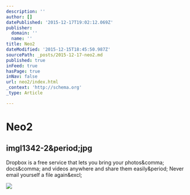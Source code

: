 ```yaml
---
description: ''
author: []
datePublished: '2015-12-17T19:02:12.069Z'
publisher:
  domain: ''
  name: ''
title: Neo2
dateModified: '2015-12-15T18:45:50.987Z'
sourcePath: _posts/2015-12-17-neo2.md
published: true
inFeed: true
hasPage: true
inNav: false
url: neo2/index.html
_context: 'http://schema.org'
_type: Article

---
```

# Neo2

<article style=""><h1>imgl1342-2&amp;period;jpg</h1><p>Dropbox is a free service that lets you bring your photos&amp;comma; docs&amp;comma; and videos anywhere and share them easily&amp;period; Never email yourself a file again&amp;excl;</p><img src="https://photos-3.dropbox.com/t/2/AABc8flNYj8Sgrxfh67GSStogdVzL8574EH-F6ORvUzD_A/12/20752582/jpeg/1024x768/2/_/0/4/imgl1342-2.jpg/CMbR8gkgASACIAQgBSAHKAIoBw/3nf00eqdaaehqlr/AABrKv3r7QPKAtoVvukjk2uDa/imgl1342-2.jpg" /></article>
